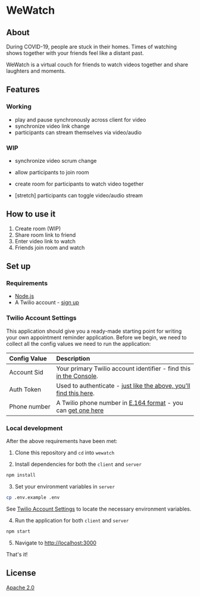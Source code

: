 # WeWatch

## About


During COVID-19, people are stuck in their homes. Times of watching shows together with your friends feel like a distant past.

WeWatch is a virtual couch for friends to watch videos together and share laughters and moments.


## Features

### Working
- play and pause synchronously across client for video
- synchronize video link change
- participants can stream themselves via video/audio

### WIP
- synchronize video scrum change
- allow participants to join room
- create room for participants to watch video together

- [stretch] participants can toggle video/audio stream 

## How to use it

1. Create room (WIP)
2. Share room link to friend 
3. Enter video link to watch
4. Friends join room and watch

## Set up

### Requirements

- [Node.js](https://nodejs.org/)
- A Twilio account - [sign up](https://www.twilio.com/try-twilio)

### Twilio Account Settings

This application should give you a ready-made starting point for writing your
own appointment reminder application. Before we begin, we need to collect
all the config values we need to run the application:

| Config&nbsp;Value | Description                                                                                                                                                  |
| :---------------- | :----------------------------------------------------------------------------------------------------------------------------------------------------------- |
| Account&nbsp;Sid  | Your primary Twilio account identifier - find this [in the Console](https://www.twilio.com/console).                                                         |
| Auth&nbsp;Token   | Used to authenticate - [just like the above, you'll find this here](https://www.twilio.com/console).                                                         |
| Phone&nbsp;number | A Twilio phone number in [E.164 format](https://en.wikipedia.org/wiki/E.164) - you can [get one here](https://www.twilio.com/console/phone-numbers/incoming) |

### Local development

After the above requirements have been met:

1. Clone this repository and `cd` into `wewatch`

2. Install dependencies for both the `client` and `server`

```bash
npm install
```

3. Set your environment variables in `server`

```bash
cp .env.example .env
```

See [Twilio Account Settings](#twilio-account-settings) to locate the necessary environment variables.

4. Run the application for both `client` and `server`

```bash
npm start
```

5. Navigate to [http://localhost:3000](http://localhost:3000)

That's it!


## License

[Apache 2.0](https://choosealicense.com/licenses/apache-2.0/)

